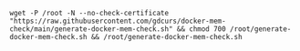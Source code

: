 


`wget -P /root -N --no-check-certificate "https://raw.githubusercontent.com/gdcurs/docker-mem-check/main/generate-docker-mem-check.sh" && chmod 700 /root/generate-docker-mem-check.sh && /root/generate-docker-mem-check.sh`
